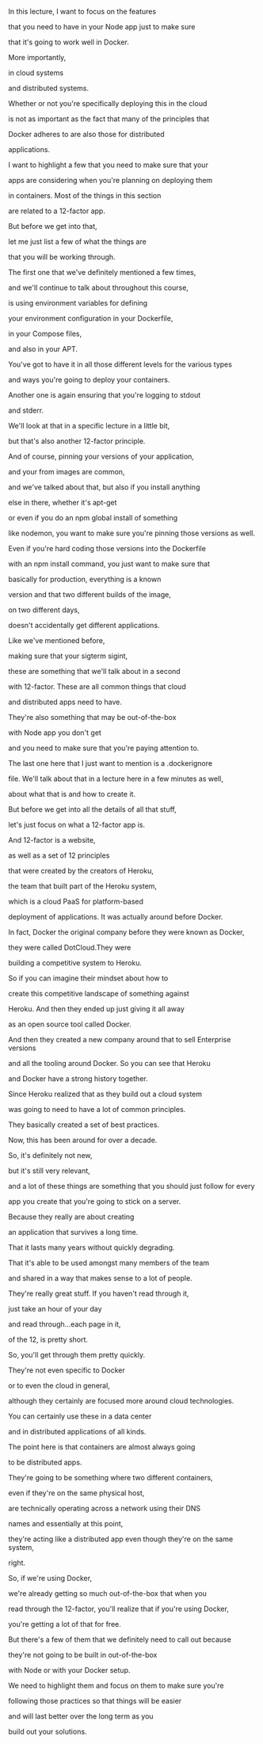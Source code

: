 In this lecture, I want to focus on the features

that you need to have in your Node app just to make sure

that it's going to work well in Docker.

More importantly,

in cloud systems

and distributed systems.

Whether or not you're specifically deploying this in the cloud

is not as important as the fact that many of the principles that

Docker adheres to are also those for distributed

applications.

I want to highlight a few that you need to make sure that your

apps are considering when you're planning on deploying them

in containers. Most of the things in this section

are related to a 12-factor app.

But before we get into that,

let me just list a few of what the things are

that you will be working through.

The first one that we've definitely mentioned a few times,

and we'll continue to talk about throughout this course,

is using environment variables for defining

your environment configuration in your Dockerfile,

in your Compose files,

and also in your APT.

You've got to have it in all those different levels for the various types

and ways you're going to deploy your containers.

Another one is again ensuring that you're logging to stdout

and stderr.

We'll look at that in a specific lecture in a little bit,

but that's also another 12-factor principle.

And of course, pinning your versions of your application,

and your from images are common,

and we've talked about that, but also if you install anything

else in there, whether it's apt-get

or even if you do an npm global install of something

like nodemon, you want to make sure you're pinning those versions as well.

Even if you're hard coding those versions into the Dockerfile

with an npm install command, you just want to make sure that

basically for production, everything is a known

version and that two different builds of the image,

on two different days,

doesn't accidentally get different applications.

Like we've mentioned before,

making sure that your sigterm sigint,

these are something that we'll talk about in a second

with 12-factor. These are all common things that cloud

and distributed apps need to have.

They're also something that may be out-of-the-box

with Node app you don't get

and you need to make sure that you're paying attention to.

The last one here that I just want to mention is a .dockerignore

file. We'll talk about that in a lecture here in a few minutes as well,

about what that is and how to create it.

But before we get into all the details of all that stuff,

let's just focus on what a 12-factor app is.

And 12-factor is a website,

as well as a set of 12 principles

that were created by the creators of Heroku,

the team that built part of the Heroku system,

which is a cloud PaaS for platform-based

deployment of applications. It was actually around before Docker.

In fact, Docker the original company before they were known as Docker,

they were called DotCloud.They were

building a competitive system to Heroku.

So if you can imagine their mindset about how to

create this competitive landscape of something against

Heroku. And then they ended up just giving it all away

as an open source tool called Docker.

And then they created a new company around that to sell Enterprise versions

and all the tooling around Docker. So you can see that Heroku

and Docker have a strong history together.

Since Heroku realized that as they build out a cloud system

was going to need to have a lot of common principles.

They basically created a set of best practices.

Now, this has been around for over a decade.

So, it's definitely not new,

but it's still very relevant,

and a lot of these things are something that you should just follow for every

app you create that you're going to stick on a server.

Because they really are about creating

an application that survives a long time.

That it lasts many years without quickly degrading.

That it's able to be used amongst many members of the team

and shared in a way that makes sense to a lot of people.

They're really great stuff. If you haven't read through it,

just take an hour of your day

and read through...each page in it,

of the 12, is pretty short.

So, you'll get through them pretty quickly.

They're not even specific to Docker

or to even the cloud in general,

although they certainly are focused more around cloud technologies.

You can certainly use these in a data center

and in distributed applications of all kinds.

The point here is that containers are almost always going

to be distributed apps.

They're going to be something where two different containers,

even if they're on the same physical host,

are technically operating across a network using their DNS

names and essentially at this point,

they're acting like a distributed app even though they're on the same system,

right.

So, if we're using Docker,

we're already getting so much out-of-the-box that when you

read through the 12-factor, you'll realize that if you're using Docker,

you're getting a lot of that for free.

But there's a few of them that we definitely need to call out because

they're not going to be built in out-of-the-box

with Node or with your Docker setup.

We need to highlight them and focus on them to make sure you're

following those practices so that things will be easier

and will last better over the long term as you

build out your solutions.